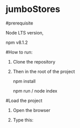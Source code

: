 # jumboStores

#prerequisite

Node LTS version,

npm v8.1.2

#How to run:
1. Clone the repository

2. Then in the root of the project

    npm install
    
    npm run / node index
    
 #Load the project
 
 1. Open the browser

 2. Type this: 
